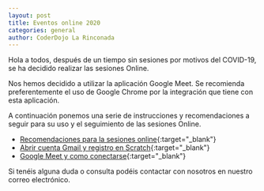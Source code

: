 ```yaml
---
layout: post
title: Eventos online 2020
categories: general
author: CoderDojo La Rinconada
---
```


Hola a todos, después de un tiempo sin sesiones por motivos del COVID-19, se ha decidido realizar las sesiones Online. 

Nos hemos decidido a utilizar la aplicación Google Meet. Se recomienda preferentemente el uso de Google Chrome por la integración que tiene con esta aplicación.

A continuación ponemos una serie de instrucciones y recomendaciones a seguir para su uso y el seguimiento de las sesiones Online.

* [Recomendaciones para la sesiones online](https://drive.google.com/file/d/1fLFbYq7unkAWFtFvcA94U6VqRSU1oCmJ){:target="_blank"}
* [Abrir cuenta Gmail y registro en Scratch](https://drive.google.com/file/d/1SbnLfve4s8RRqbAlcEdCMJdUPq212IOL){:target="_blank"}
* [Google Meet y como conectarse](https://drive.google.com/file/d/1GYNwdurck5L6yMJAAfWispZh5QZEk0kN){:target="_blank"}

Si tenéis alguna duda o consulta podéis contactar con nosotros en nuestro correo electrónico.










